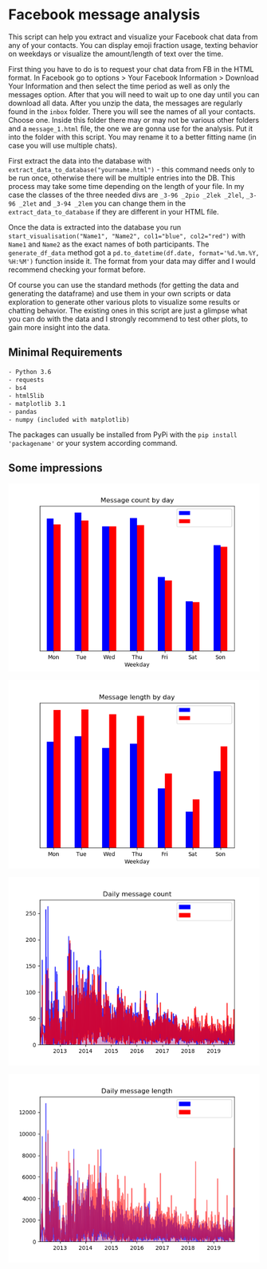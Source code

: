 # Facebook message analysis

This script can help you extract and visualize your Facebook chat data from any of your contacts. You can display emoji fraction usage, texting behavior on weekdays or visualize the amount/length of text over the time.

First thing you have to do is to request your chat data from FB in the HTML format. In Facebook go to options > Your Facebook Information > Download Your Information and then select the time period as well as only the messages option. After that you will need to wait up to one day until you can download all data. After you unzip the data, the messages are regularly found in the `inbox` folder. There you will see the names of all your contacts. Choose one. Inside this folder there may or may not be various other folders and a `message_1.html` file, the one we are gonna use for the analysis. Put it into the folder with this script. You may rename it to a better fitting name (in case you will use multiple chats). 

First extract the data into the database with `extract_data_to_database("yourname.html")` - this command needs only to be run once, otherwise there will be multiple entries into the DB. This process may take some time depending on the length of your file. In my case the classes of the three needed divs are `_3-96 _2pio _2lek _2lel`, `_3-96 _2let` and `_3-94 _2lem` you can change them in the `extract_data_to_database` if they are different in your HTML file.

Once the data is extracted into the database you run `start_visualisation("Name1", "Name2", col1="blue", col2="red")` with `Name1` and `Name2` as the exact names of both participants. The `generate_df_data` method got a `pd.to_datetime(df.date, format='%d.%m.%Y, %H:%M')` function inside it. The format from your data may differ and I would recommend checking your format before.

Of course you can use the standard methods (for getting the data and generating the dataframe) and use them in your own scripts or data exploration to generate other various plots to visualize some results or chatting behavior. The existing ones in this script are just a glimpse what you can do with the data and I strongly recommend to test other plots, to gain more insight into the data.

## Minimal Requirements

```
- Python 3.6
- requests
- bs4
- html5lib
- matplotlib 3.1
- pandas
- numpy (included with matplotlib)
```
The packages can usually be installed from PyPi with the `pip install 'packagename'` or your system according command.

## Some impressions

![Countdays](https://github.com/AndreWohnsland/FBMessageAnalizer/blob/master/pictures/Figure_2.png "Countdays")

![Lendays](https://github.com/AndreWohnsland/FBMessageAnalizer/blob/master/pictures/Figure_3.png "Lendays")

![Counttotal](https://github.com/AndreWohnsland/FBMessageAnalizer/blob/master/pictures/Figure_4.png "Counttotal")

![Lentotal](https://github.com/AndreWohnsland/FBMessageAnalizer/blob/master/pictures/Figure_5.png "Lentotal")
